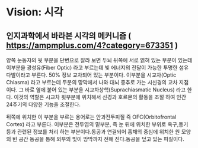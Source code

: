 # Vision: 시각

## 인지과학에서 바라본 시각의 메커니즘 ( https://ampmplus.com/4?category=673351 )

양쪽 눈동자의 뒷 부분을 단변으로 잘라 보면 두뇌 뒤쪽에 서로 얽혀 있는 부분이 있는데 이부분을 광성유(Fiber Optic) 라고 부르는데 빛 에너지의 전달이 가능한 투명한 섬유 다발이라고 부른다. 50% 정보 교차되어 있는 부분이다. 이부분을 시교차(Optic Chiasma) 라고 부르는데 두분의 망막에서 나와 대뇌 중추로 가는 시신경의 교차 지점이다. 그 바로 옆에 붙어 있는 부분을 시교차상핵(Suprachiasmatic Nucleus) 라고 한다. 이것의 역할은 시교차 윗부분에 위치해서 신경과 호르몬의 활동을 조절 하여 인간 24주기의 다양한 기능을 조절한다.



 뒤쪽에 위치한 이 부분을 부르는 용어로는 안과전두피질 즉 OFC(Orbitofrontal Cortex) 라고 부른다. 이부분은 전두엽의 밑부분, 즉 눈 뒤에 위치한 부위로 욕구,동기 등과 관련된 정보를 처리 하는 부분이다.동공과 연결되어 홍채의 중심에 위치한 원 모양의 빈 공간 동공을 통해 외부의 빛이 망막까지 전해 진다.동공을 덮고 있는 피질이다.
